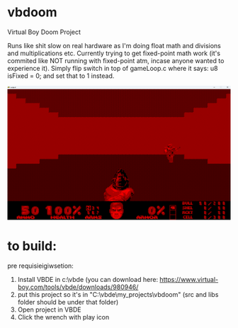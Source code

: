 # vbdoom
Virtual Boy Doom Project

Runs like shit slow on real hardware as I'm doing float math and divisions and multiplications etc.
Currently trying to get fixed-point math work (it's commited like NOT running with fixed-point atm, incase anyone wanted to experience it).
Simply flip switch in top of gameLoop.c where it says: u8 isFixed = 0; and set that to 1 instead.

![Image of VBDoom](https://raw.githubusercontent.com/Elrinth/vbdoom/main/2023-02-20_screen.png)

# to build:

pre requisieigiwsetion:
1. Install VBDE in c:\vbde (you can download here: https://www.virtual-boy.com/tools/vbde/downloads/980946/
2. put this project so it's in "C:\vbde\my_projects\vbdoom" (src and libs folder should be under that folder)
3. Open project in VBDE
4. Click the wrench with play icon
